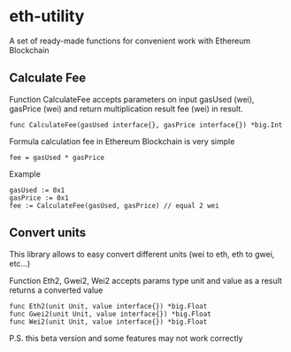 # eth-utility
A set of ready-made functions for convenient work with Ethereum Blockchain

## Calculate Fee
Function CalculateFee accepts parameters on input gasUsed (wei), gasPrice (wei) 
and return multiplication result fee (wei) in result.

```func CalculateFee(gasUsed interface{}, gasPrice interface{}) *big.Int```

Formula calculation fee in Ethereum Blockchain is very simple

```fee = gasUsed * gasPrice```

Example
```
gasUsed := 0x1
gasPrice := 0x1
fee := CalculateFee(gasUsed, gasPrice) // equal 2 wei
```

## Convert units
This library allows to easy convert different units (wei to eth, eth to gwei, etc...)

Function Eth2, Gwei2, Wei2 accepts params type unit and value as a result returns a converted value

```
func Eth2(unit Unit, value interface{}) *big.Float
func Gwei2(unit Unit, value interface{}) *big.Float
func Wei2(unit Unit, value interface{}) *big.Float
```  

P.S. this beta version and some features may not work correctly  